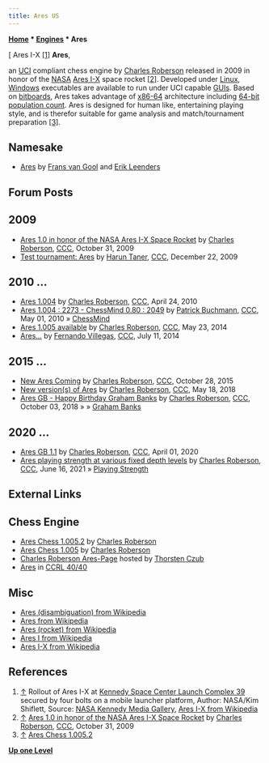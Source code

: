 ```yaml
---
title: Ares US
---
```

**[Home](Home "Home") * [Engines](Engines "Engines") * Ares**

\[ Ares I-X <a id="cite-note-1" href="#cite-ref-1">[1]</a>
**Ares**,

an [UCI](UCI "UCI") compliant chess engine by [Charles Roberson](Charles_Roberson "Charles Roberson") released in 2009 in honor of the [NASA](https://en.wikipedia.org/wiki/NASA) [Ares I-X](https://en.wikipedia.org/wiki/Ares_I-X) space rocket <a id="cite-note-2" href="#cite-ref-2">[2]</a>.
Developed under [Linux](Linux "Linux"), [Windows](Windows "Windows") executables are available to run under UCI capable [GUIs](GUI "GUI").
Based on [bitboards](Bitboards "Bitboards"), Ares takes advantage of [x86-64](X86-64 "X86-64") architecture including [64-bit](X86-64#gpinstructions "X86-64") [population count](Population_Count "Population Count").
Ares is designed for human like, entertaining playing style, and is therefor suitable for game analysis and match/tournament preparation <a id="cite-note-3" href="#cite-ref-3">[3]</a>.

## Namesake

- [Ares](Ares "Ares") by [Frans van Gool](Frans_van_Gool "Frans van Gool") and [Erik Leenders](Erik_Leenders "Erik Leenders")

## Forum Posts

## 2009

- [Ares 1.0 in honor of the NASA Ares I-X Space Rocket](http://www.talkchess.com/forum/viewtopic.php?t=30424) by [Charles Roberson](Charles_Roberson "Charles Roberson"), [CCC](CCC "CCC"), October 31, 2009
- [Test tournament: Ares](http://www.talkchess.com/forum/viewtopic.php?t=31196) by [Harun Taner](Harun_Taner "Harun Taner"), [CCC](CCC "CCC"), December 22, 2009

## 2010 ...

- [Ares 1.004](http://www.talkchess.com/forum/viewtopic.php?t=33975) by [Charles Roberson](Charles_Roberson "Charles Roberson"), [CCC](CCC "CCC"), April 24, 2010
- [Ares 1.004 : 2273 - ChessMind 0.80 : 2049](http://www.talkchess.com/forum/viewtopic.php?t=34101) by [Patrick Buchmann](Patrick_Buchmann "Patrick Buchmann"), [CCC](CCC "CCC"), May 01, 2010 » [ChessMind](ChessMind "ChessMind")
- [Ares 1.005 available](http://www.talkchess.com/forum/viewtopic.php?t=52399) by [Charles Roberson](Charles_Roberson "Charles Roberson"), [CCC](CCC "CCC"), May 23, 2014
- [Ares...](http://www.talkchess.com/forum3/viewtopic.php?f=2&t=52935) by [Fernando Villegas](Fernando_Villegas "Fernando Villegas"), [CCC](CCC "CCC"), July 11, 2014

## 2015 ...

- [New Ares Coming](http://www.talkchess.com/forum/viewtopic.php?t=58069) by [Charles Roberson](Charles_Roberson "Charles Roberson"), [CCC](CCC "CCC"), October 28, 2015
- [New version(s) of Ares](http://www.talkchess.com/forum3/viewtopic.php?f=2&t=67493) by [Charles Roberson](Charles_Roberson "Charles Roberson"), [CCC](CCC "CCC"), May 18, 2018
- [Ares GB - Happy Birthday Graham Banks](http://www.talkchess.com/forum3/viewtopic.php?f=2&t=68565) by [Charles Roberson](Charles_Roberson "Charles Roberson"), [CCC](CCC "CCC"), October 03, 2018 » » [Graham Banks](Graham_Banks "Graham Banks")

## 2020 ...

- [Ares GB 1.1](http://www.talkchess.com/forum3/viewtopic.php?f=2&t=73525) by [Charles Roberson](Charles_Roberson "Charles Roberson"), [CCC](CCC "CCC"), April 01, 2020
- [Ares playing strength at various fixed depth levels](http://www.talkchess.com/forum3/viewtopic.php?f=2&t=77501) by [Charles Roberson](Charles_Roberson "Charles Roberson"), [CCC](CCC "CCC"), June 16, 2021 » [Playing Strength](Playing_Strength "Playing Strength")

## External Links

## Chess Engine

- [Ares Chess 1.005.2](http://aigames.net/AresChess1-005.2.html) by [Charles Roberson](Charles_Roberson "Charles Roberson")
- [Ares Chess 1.005](http://aigames.net/AresChess1-005.html) by [Charles Roberson](Charles_Roberson "Charles Roberson")
- [Charles Roberson Ares-Page](http://www.thorstenczub.de/ares.html) hosted by [Thorsten Czub](Thorsten_Czub "Thorsten Czub")
- [Ares](http://www.computerchess.org.uk/ccrl/4040/cgi/compare_engines.cgi?family=Ares&print=Rating+list&print=Results+table&print=LOS+table&print=Ponder+hit+table&print=Eval+difference+table&print=Comopp+gamenum+table&print=Overlap+table&print=Score+with+common+opponents) in [CCRL 40/40](CCRL "CCRL")

## Misc

- [Ares (disambiguation) from Wikipedia](https://en.wikipedia.org/wiki/Ares_%28disambiguation%29)
- [Ares from Wikipedia](https://en.wikipedia.org/wiki/Ares)
- [Ares (rocket) from Wikipedia](https://en.wikipedia.org/wiki/Ares_%28rocket%29)
- [Ares I from Wikipedia](https://en.wikipedia.org/wiki/Ares_I)
- [Ares I-X from Wikipedia](https://en.wikipedia.org/wiki/Ares_I-X)

## References

1. <a id="cite-ref-1" href="#cite-note-1">↑</a> Rollout of Ares I-X at [Kennedy Space Center Launch Complex 39](https://en.wikipedia.org/wiki/Kennedy_Space_Center_Launch_Complex_39) secured by four bolts on a mobile launcher platform, Author: NASA/Kim Shiflett, Source: [NASA Kennedy Media Gallery](http://mediaarchive.ksc.nasa.gov/detail.cfm?mediaid=43714), [Ares I-X from Wikipedia](https://en.wikipedia.org/wiki/Ares_I-X)
1. <a id="cite-ref-2" href="#cite-note-2">↑</a> [Ares 1.0 in honor of the NASA Ares I-X Space Rocket](http://www.talkchess.com/forum/viewtopic.php?t=30424) by [Charles Roberson](Charles_Roberson "Charles Roberson"), [CCC](CCC "CCC"), October 31, 2009
1. <a id="cite-ref-3" href="#cite-note-3">↑</a> [Ares Chess 1.005.2](http://aigames.net/AresChess1-005.2.html)

**[Up one Level](Engines "Engines")**

